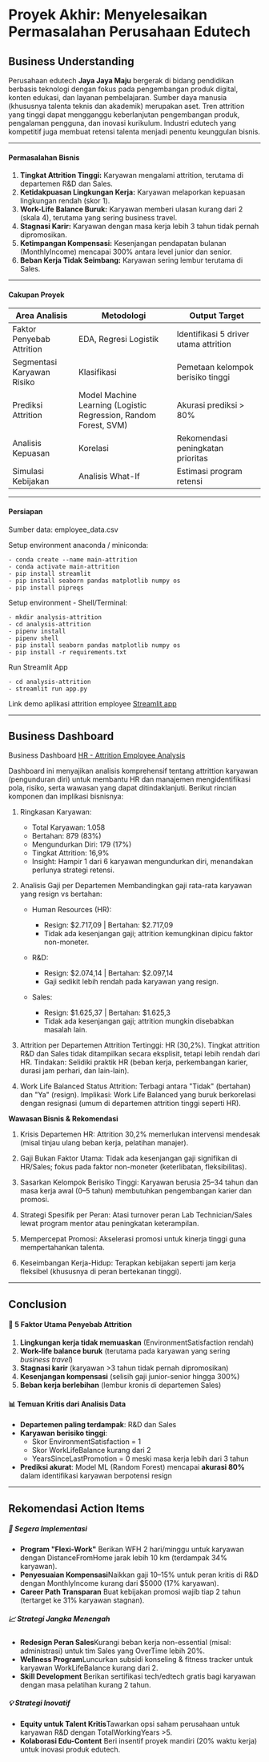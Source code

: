 # Proyek Akhir: Menyelesaikan Permasalahan Perusahaan Edutech

## Business Understanding

Perusahaan edutech **Jaya Jaya Maju** bergerak di bidang pendidikan berbasis teknologi dengan fokus pada pengembangan produk digital, konten edukasi, dan layanan pembelajaran. Sumber daya manusia (khususnya talenta teknis dan akademik) merupakan aset. Tren attrition yang tinggi dapat mengganggu keberlanjutan pengembangan produk, pengalaman pengguna, dan inovasi kurikulum. Industri edutech yang kompetitif juga membuat retensi talenta menjadi penentu keunggulan bisnis.

---

#### Permasalahan Bisnis

1. **Tingkat Attrition Tinggi:** Karyawan mengalami attrition, terutama di departemen R&D dan Sales.
2. **Ketidakpuasan Lingkungan Kerja:** Karyawan melaporkan kepuasan lingkungan rendah (skor 1).
3. **Work-Life Balance Buruk:** Karyawan memberi ulasan kurang dari 2 (skala 4), terutama yang sering business travel.
4. **Stagnasi Karir:** Karyawan dengan masa kerja lebih 3 tahun tidak pernah dipromosikan.
5. **Ketimpangan Kompensasi:** Kesenjangan pendapatan bulanan (MonthlyIncome) mencapai 300% antara level junior dan senior.
6. **Beban Kerja Tidak Seimbang:** Karyawan sering lembur terutama di Sales.

---

#### Cakupan Proyek

| Area Analisis              | Metodologi                                                       | Output Target                         |
| -------------------------- | ---------------------------------------------------------------- | ------------------------------------- |
| Faktor Penyebab Attrition  | EDA, Regresi Logistik                                            | Identifikasi 5 driver utama attrition |
| Segmentasi Karyawan Risiko | Klasifikasi                                                      | Pemetaan kelompok berisiko tinggi     |
| Prediksi Attrition         | Model Machine Learning (Logistic Regression, Random Forest, SVM) | Akurasi prediksi > 80%                |
| Analisis Kepuasan          | Korelasi                                                         | Rekomendasi peningkatan prioritas     |
| Simulasi Kebijakan         | Analisis What-If                                                 | Estimasi program retensi              |

---

#### Persiapan

Sumber data: employee_data.csv

Setup environment anaconda / miniconda:

```
- conda create --name main-attrition
- conda activate main-attrition
- pip install streamlit
- pip install seaborn pandas matplotlib numpy os
- pip install pipreqs
```

Setup environment - Shell/Terminal:

```
- mkdir analysis-attrition
- cd analysis-attrition
- pipenv install
- pipenv shell
- pip install seaborn pandas matplotlib numpy os
- pip install -r requirements.txt
```

Run Streamlit App

```
- cd analysis-attrition
- streamlit run app.py
```

Link demo aplikasi attrition employee [Streamlit app](https://analysis-attrition-fvjimsfbcynw44559cnpxs.streamlit.app/)

---

## Business Dashboard

Business Dashboard [HR - Attrition Employee Analysis](https://public.tableau.com/views/HR-AttritionEmployeeAnalysis/Dashboard1?:language=en-US&:sid=&:redirect=auth&:display_count=n&:origin=viz_share_link)

Dashboard ini menyajikan analisis komprehensif tentang attrittion karyawan (pengunduran diri) untuk membantu HR dan manajemen mengidentifikasi pola, risiko, serta wawasan yang dapat ditindaklanjuti.
Berikut rincian komponen dan implikasi bisnisnya:

1. Ringkasan Karyawan:

   - Total Karyawan: 1.058
   - Bertahan: 879 (83%)
   - Mengundurkan Diri: 179 (17%)
   - Tingkat Attrition: 16,9%
   - Insight: Hampir 1 dari 6 karyawan mengundurkan diri, menandakan perlunya strategi retensi.

2. Analisis Gaji per Departemen
   Membandingkan gaji rata-rata karyawan yang resign vs bertahan:

   - Human Resources (HR):

     - Resign: $2.717,09 | Bertahan: $2.717,09
     - Tidak ada kesenjangan gaji; attrition kemungkinan dipicu faktor non-moneter.

   - R&D:

     - Resign: $2.074,14 | Bertahan: $2.097,14
     - Gaji sedikit lebih rendah pada karyawan yang resign.

   - Sales:
     - Resign: $1.625,37 | Bertahan: $1.625,3
     - Tidak ada kesenjangan gaji; attrition mungkin disebabkan masalah lain.

3. Attrition per Departemen
   Attrition Tertinggi: HR (30,2%).
   Tingkat attrition R&D dan Sales tidak ditampilkan secara eksplisit, tetapi lebih rendah dari HR.
   Tindakan: Selidiki praktik HR (beban kerja, perkembangan karier, durasi jam perhari, dan lain-lain).

4. Work Life Balanced
   Status Attrition: Terbagi antara "Tidak" (bertahan) dan "Ya" (resign).
   Implikasi: Work Life Balanced yang buruk berkorelasi dengan resignasi (umum di departemen attrition tinggi seperti HR).

**Wawasan Bisnis & Rekomendasi**

1.  Krisis Departemen HR:
    Attrition 30,2% memerlukan intervensi mendesak (misal tinjau ulang beban kerja, pelatihan manajer).

2.  Gaji Bukan Faktor Utama:
    Tidak ada kesenjangan gaji signifikan di HR/Sales; fokus pada faktor non-moneter (keterlibatan, fleksibilitas).

3.  Sasarkan Kelompok Berisiko Tinggi:
    Karyawan berusia 25–34 tahun dan masa kerja awal (0–5 tahun) membutuhkan pengembangan karier dan promosi.

4.  Strategi Spesifik per Peran:
    Atasi turnover peran Lab Technician/Sales lewat program mentor atau peningkatan keterampilan.

5.  Mempercepat Promosi:
    Akselerasi promosi untuk kinerja tinggi guna mempertahankan talenta.

6.  Keseimbangan Kerja-Hidup:
    Terapkan kebijakan seperti jam kerja fleksibel (khususnya di peran bertekanan tinggi).

---

## Conclusion

#### 🔑 **5 Faktor Utama Penyebab Attrition**

1. **Lingkungan kerja tidak memuaskan** (EnvironmentSatisfaction rendah)
2. **Work-life balance buruk** (terutama pada karyawan yang sering _business travel_)
3. **Stagnasi karir** (karyawan >3 tahun tidak pernah dipromosikan)
4. **Kesenjangan kompensasi** (selisih gaji junior-senior hingga 300%)
5. **Beban kerja berlebihan** (lembur kronis di departemen Sales)

#### 📊 **Temuan Kritis dari Analisis Data**

- **Departemen paling terdampak**: R&D dan Sales
- **Karyawan berisiko tinggi**:
  - Skor EnvironmentSatisfaction = 1
  - Skor WorkLifeBalance kurang dari 2
  - YearsSinceLastPromotion = 0 meski masa kerja lebih dari 3 tahun
- **Prediksi akurat**: Model ML (Random Forest) mencapai **akurasi 80%** dalam identifikasi karyawan berpotensi resign

---

## Rekomendasi Action Items

##### 🚀 **Segera Implementasi**

- **Program "Flexi-Work"** Berikan WFH 2 hari/minggu untuk karyawan dengan DistanceFromHome jarak lebih 10 km (terdampak 34% karyawan).
- **Penyesuaian Kompensasi**Naikkan gaji 10–15% untuk peran kritis di R&D dengan MonthlyIncome kurang dari $5000 (17% karyawan).
- **Career Path Transparan**
  Buat kebijakan promosi wajib tiap 2 tahun (tertarget ke 31% karyawan stagnan).

##### 📈 **Strategi Jangka Menengah**

- **Redesign Peran Sales**Kurangi beban kerja non-essential (misal: administrasi) untuk tim Sales yang OverTime lebih 20%.
- **Wellness Program**Luncurkan subsidi konseling & fitness tracker untuk karyawan WorkLifeBalance kurang dari 2.
- **Skill Development**
  Berikan sertifikasi tech/edtech gratis bagi karyawan dengan masa pelatihan kurang 2 tahun.

##### 💡 **Strategi Inovatif**

- **Equity untuk Talent Kritis**Tawarkan opsi saham perusahaan untuk karyawan R&D dengan TotalWorkingYears >5.
- **Kolaborasi Edu-Content**
  Beri insentif proyek mandiri (20% waktu kerja) untuk inovasi produk edutech.
